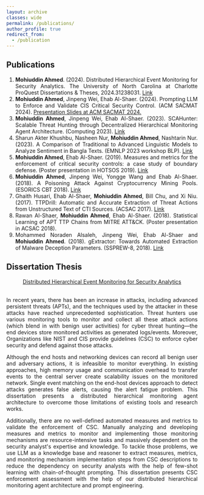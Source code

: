 ```yaml
---
layout: archive
classes: wide
permalink: /publications/
author_profile: true
redirect_from:
  - /publication
---
```

## Publications
<div style="text-align: justify">
<ol>
<li><b>Mohiuddin Ahmed</b>. (2024). Distributed Hierarchical Event Monitoring for Security Analytics. The University of North Carolina at Charlotte ProQuest Dissertations & Theses, 2024.31238031. <a href = "https://www.proquest.com/docview/3047710876/fulltextPDF/663A871EB9DB4724PQ?sourcetype=Dissertations%20&%20Theses">Link</a></li>
<li><b>Mohiuddin Ahmed</b>, Jinpeng Wei, Ehab Al-Shaer. (2024). Prompting LLM to Enforce and Validate CIS Critical Security Control. (ACM SACMAT 2024). <a href = "/../presentation/SACMAT_2024_presentation.pptx">Presentation Slides at ACM SACMAT 2024.</a></li>
<li><b>Mohiuddin Ahmed</b>, Jinpeng Wei, Ehab Al-Shaer. (2023). SCAHunter: Scalable Threat Hunting through Decentralized Hierarchical Monitoring Agent Architecture. (Computing 2023). <a href = "https://doi.org/10.1007/978-3-031-37963-5_88">Link</a></li>
<li>Sharun Akter Khushbu, Nasheen Nur, <b>Mohiuddin Ahmed</b>, Nashtarin Nur. (2023). A Comparison of Traditional to Advanced Linguistic Models to Analyze Sentiment in Bangla Texts. (EMNLP 2023 workshop BLP). <a href = "https://aclanthology.org/2023.banglalp-1.38/">Link</a></li>
<li><b>Mohiuddin Ahmed</b>, Ehab Al-Shaer. (2019). Measures and metrics for the enforcement of critical security controls: a case study of boundary defense. (Poster presentation in HOTSOS 2019). <a href = "https://dl.acm.org/doi/abs/10.1145/3314058.3317730">Link</a></li>
<li><b>Mohiuddin Ahmed</b>, Jinpeng Wei, Yongge Wang and Ehab Al-Shaer. (2018). A Poisoning Attack Against Cryptocurrency Mining Pools. (ESORICS CBT 2018). <a href = "https://link.springer.com/chapter/10.1007/978-3-030-00305-0_11">Link</a></li>
<li>Ghaith Husari, Ehab Al-Shaer, <b>Mohiuddin Ahmed</b>, Bill Chu, and Xi Niu. (2017). TTPDrill: Automatic and Accurate Extraction of Threat Actions from Unstructured Text of CTI Sources. (ACSAC 2017). <a href = "https://dl.acm.org/doi/abs/10.1145/3134600.3134646">Link</a></li>
<li>Rawan Al-Shaer, <b>Mohiuddin Ahmed</b>, Ehab Al-Shaer. (2018). Statistical Learning of APT TTP Chains from MITRE ATT&CK. (Poster presentation in ACSAC 2018).</li>
<li>Mohammed Noraden Alsaleh, Jinpeng Wei, Ehab Al-Shaer and <b>Mohiuddin Ahmed</b>.  (2018). gExtractor: Towards Automated Extraction of Malware Deception Parameters. (SSPREW-8, 2018). <a href = "https://dl.acm.org/doi/abs/10.1145/3289239.3289244">Link</a></li>
</ol>
</div>

## Dissertation Thesis
[<center>Distributed Hierarchical Event Monitoring for Security Analytics</center>](https://www.proquest.com/docview/3047710876/fulltextPDF/663A871EB9DB4724PQ?sourcetype=Dissertations%20&%20Theses)<br>
<div style="text-align: justify">
In recent years, there has been an increase in attacks, including advanced persistent threats (APTs), and the techniques used by the attacker in these attacks have reached unprecedented sophistication. Threat hunters use various monitoring tools to monitor and collect all these attack actions (which blend in with benign user activities) for cyber threat hunting—the end devices store monitored activities as generated logs/events. Moreover, Organizations like NIST and CIS provide guidelines (CSC) to enforce cyber security and defend against those attacks.

Although the end hosts and networking devices can record all benign user and adversary actions, it is infeasible to monitor everything. In existing approaches, high memory usage and communication overhead to transfer events to the central server create scalability issues on the monitored network. Single event matching on the end-host devices approach to detect attacks generates false alerts, causing the alert fatigue problem. This dissertation presents a distributed hierarchical monitoring agent architecture to overcome those limitations of existing tools and research works.

Additionally, there are no well-defined automated measures and metrics to validate the enforcement of CSC. Manually analyzing and developing measures and metrics to monitor and implementing those monitoring mechanisms are resource-intensive tasks and massively dependent on the security analyst's expertise and knowledge. To tackle those problems, we use LLM as a knowledge base and reasoner to extract measures, metrics, and monitoring mechanism implementation steps from CSC descriptions to reduce the dependency on security analysts with the help of few-shot learning with chain-of-thought prompting. This dissertation presents CSC enforcement assessment with the help of our distributed hierarchical monitoring agent architecture and prompt engineering.
</div>